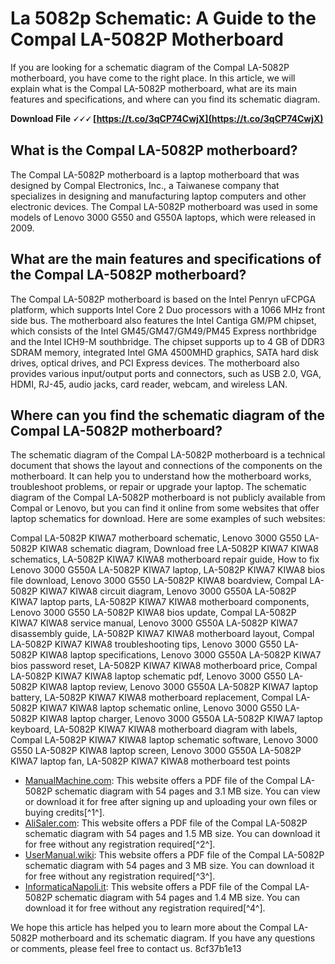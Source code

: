 
 
# La 5082p Schematic: A Guide to the Compal LA-5082P Motherboard
 
If you are looking for a schematic diagram of the Compal LA-5082P motherboard, you have come to the right place. In this article, we will explain what is the Compal LA-5082P motherboard, what are its main features and specifications, and where can you find its schematic diagram.
 
**Download File 🗸🗸🗸 [https://t.co/3qCP74CwjX](https://t.co/3qCP74CwjX)**


 
## What is the Compal LA-5082P motherboard?
 
The Compal LA-5082P motherboard is a laptop motherboard that was designed by Compal Electronics, Inc., a Taiwanese company that specializes in designing and manufacturing laptop computers and other electronic devices. The Compal LA-5082P motherboard was used in some models of Lenovo 3000 G550 and G550A laptops, which were released in 2009.
 
## What are the main features and specifications of the Compal LA-5082P motherboard?
 
The Compal LA-5082P motherboard is based on the Intel Penryn uFCPGA platform, which supports Intel Core 2 Duo processors with a 1066 MHz front side bus. The motherboard also features the Intel Cantiga GM/PM chipset, which consists of the Intel GM45/GM47/GM49/PM45 Express northbridge and the Intel ICH9-M southbridge. The chipset supports up to 4 GB of DDR3 SDRAM memory, integrated Intel GMA 4500MHD graphics, SATA hard disk drives, optical drives, and PCI Express devices. The motherboard also provides various input/output ports and connectors, such as USB 2.0, VGA, HDMI, RJ-45, audio jacks, card reader, webcam, and wireless LAN.
 
## Where can you find the schematic diagram of the Compal LA-5082P motherboard?
 
The schematic diagram of the Compal LA-5082P motherboard is a technical document that shows the layout and connections of the components on the motherboard. It can help you to understand how the motherboard works, troubleshoot problems, or repair or upgrade your laptop. The schematic diagram of the Compal LA-5082P motherboard is not publicly available from Compal or Lenovo, but you can find it online from some websites that offer laptop schematics for download. Here are some examples of such websites:
 
Compal LA-5082P KIWA7 motherboard schematic,  Lenovo 3000 G550 LA-5082P KIWA8 schematic diagram,  Download free LA-5082P KIWA7 KIWA8 schematics,  LA-5082P KIWA7 KIWA8 motherboard repair guide,  How to fix Lenovo 3000 G550A LA-5082P KIWA7 laptop,  LA-5082P KIWA7 KIWA8 bios file download,  Lenovo 3000 G550 LA-5082P KIWA8 boardview,  Compal LA-5082P KIWA7 KIWA8 circuit diagram,  Lenovo 3000 G550A LA-5082P KIWA7 laptop parts,  LA-5082P KIWA7 KIWA8 motherboard components,  Lenovo 3000 G550 LA-5082P KIWA8 bios update,  Compal LA-5082P KIWA7 KIWA8 service manual,  Lenovo 3000 G550A LA-5082P KIWA7 disassembly guide,  LA-5082P KIWA7 KIWA8 motherboard layout,  Compal LA-5082P KIWA7 KIWA8 troubleshooting tips,  Lenovo 3000 G550 LA-5082P KIWA8 laptop specifications,  Lenovo 3000 G550A LA-5082P KIWA7 bios password reset,  LA-5082P KIWA7 KIWA8 motherboard price,  Compal LA-5082P KIWA7 KIWA8 laptop schematic pdf,  Lenovo 3000 G550 LA-5082P KIWA8 laptop review,  Lenovo 3000 G550A LA-5082P KIWA7 laptop battery,  LA-5082P KIWA7 KIWA8 motherboard replacement,  Compal LA-5082P KIWA7 KIWA8 laptop schematic online,  Lenovo 3000 G550 LA-5082P KIWA8 laptop charger,  Lenovo 3000 G550A LA-5082P KIWA7 laptop keyboard,  LA-5082P KIWA7 KIWA8 motherboard diagram with labels,  Compal LA-5082P KIWA7 KIWA8 laptop schematic software,  Lenovo 3000 G550 LA-5082P KIWA8 laptop screen,  Lenovo 3000 G550A LA-5082P KIWA7 laptop fan,  LA-5082P KIWA7 KIWA8 motherboard test points
 
- [ManualMachine.com](https://manualmachine.com/compal/la5082pkiwa7/3831508-schematic/): This website offers a PDF file of the Compal LA-5082P schematic diagram with 54 pages and 3.1 MB size. You can view or download it for free after signing up and uploading your own files or buying credits[^1^].
- [AliSaler.com](https://www.alisaler.com/lenovo-3000-g550-550a-compal-la-5082p-rev0-4-schematic/): This website offers a PDF file of the Compal LA-5082P schematic diagram with 54 pages and 1.5 MB size. You can download it for free without any registration required[^2^].
- [UserManual.wiki](https://usermanual.wiki/Document/compalla5082pr04schematics.433183395.pdf): This website offers a PDF file of the Compal LA-5082P schematic diagram with 54 pages and 3 MB size. You can download it for free without any registration required[^3^].
- [InformaticaNapoli.it](https://www.informaticanapoli.it/download/SCHEMIELETTRICI/IBM-LENOVO/Lenovo_3000_G550_LA-5082P_KIWA7-A8.pdf): This website offers a PDF file of the Compal LA-5082P schematic diagram with 54 pages and 1.4 MB size. You can download it for free without any registration required[^4^].

We hope this article has helped you to learn more about the Compal LA-5082P motherboard and its schematic diagram. If you have any questions or comments, please feel free to contact us.
 8cf37b1e13
 
